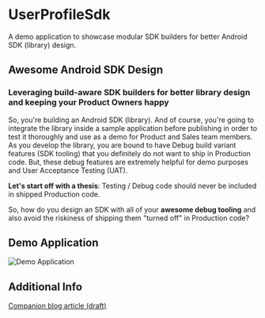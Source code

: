 # UserProfileSdk

A demo application to showcase modular SDK builders for better Android SDK (library) design.

## Awesome Android SDK Design
### Leveraging build-aware SDK builders for better library design and keeping your Product Owners happy

So, you're building an Android SDK (library). And of course, you're going to integrate the library inside a sample application before publishing in order to test it thoroughly and use as a demo for Product and Sales team members. As you develop the library, you are bound to have Debug build variant features (SDK tooling) that you definitely do not want to ship in Production code. But, these debug features are extremely helpful for demo purposes and User Acceptance Testing (UAT).

**Let's start off with a thesis**:
Testing / Debug code should never be included in shipped Production code.

So, how do you design an SDK with all of your **awesome debug tooling** and also avoid the riskiness of shipping them "turned off" in Production code?

## Demo Application
![Demo Application](UserProfileSdkDemo.gif)

## Additional Info
[Companion blog article (draft)](https://medium.com/@jacksoncheek/intelligent-android-sdk-design-fef427604546)
